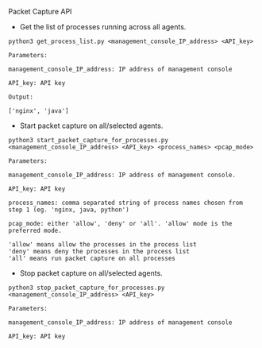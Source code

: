 Packet Capture API

* Get the list of processes running across all agents.

```
python3 get_process_list.py <management_console_IP_address> <API_key>

Parameters:

management_console_IP_address: IP address of management console

API_key: API key

Output: 

['nginx', 'java']

```

* Start packet capture on all/selected agents.

```
python3 start_packet_capture_for_processes.py <management_console_IP_address> <API_key> <process_names> <pcap_mode>

Parameters:

management_console_IP_address: IP address of management console.

API_key: API key

process_names: comma separated string of process names chosen from step 1 (eg. 'nginx, java, python')

pcap_mode: either 'allow', 'deny' or 'all'. 'allow' mode is the preferred mode.

'allow' means allow the processes in the process list
'deny' means deny the processes in the process list
'all' means run packet capture on all processes

```

* Stop packet capture on all/selected agents.

```
python3 stop_packet_capture_for_processes.py <management_console_IP_address> <API_key>

Parameters:

management_console_IP_address: IP address of management console

API_key: API key


```
